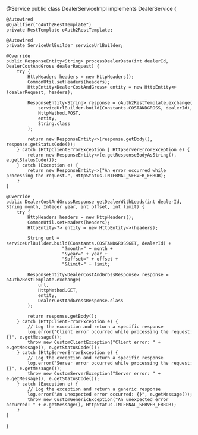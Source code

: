 @Service
public class DealerServiceImpl implements DealerService {

    @Autowired
    @Qualifier("oAuth2RestTemplate")
    private RestTemplate oAuth2RestTemplate;

    @Autowired
    private ServiceUrlBuilder serviceUrlBuilder;

    @Override
    public ResponseEntity<String> processDealerData(int dealerId, DealerCostAndGross dealerRequest) {
        try {
            HttpHeaders headers = new HttpHeaders();
            CommonUtil.setHeaders(headers);
            HttpEntity<DealerCostAndGross> entity = new HttpEntity<>(dealerRequest, headers);

            ResponseEntity<String> response = oAuth2RestTemplate.exchange(
                serviceUrlBuilder.build(Constants.COSTANDGROSS, dealerId),
                HttpMethod.POST,
                entity,
                String.class
            );

            return new ResponseEntity<>(response.getBody(), response.getStatusCode());
        } catch (HttpClientErrorException | HttpServerErrorException e) {
            return new ResponseEntity<>(e.getResponseBodyAsString(), e.getStatusCode());
        } catch (Exception e) {
            return new ResponseEntity<>("An error occurred while processing the request.", HttpStatus.INTERNAL_SERVER_ERROR);
        }
    }

    @Override
    public DealerCostAndGrossResponse getDealerWithLeads(int dealerId, String month, Integer year, int offset, int limit) {
        try {
            HttpHeaders headers = new HttpHeaders();
            CommonUtil.setHeaders(headers);
            HttpEntity<?> entity = new HttpEntity<>(headers);

            String url = serviceUrlBuilder.build(Constants.COSTANDGROSSGET, dealerId) +
                         "?month=" + month +
                         "&year=" + year +
                         "&offset=" + offset +
                         "&limit=" + limit;

            ResponseEntity<DealerCostAndGrossResponse> response = oAuth2RestTemplate.exchange(
                url,
                HttpMethod.GET,
                entity,
                DealerCostAndGrossResponse.class
            );

            return response.getBody();
        } catch (HttpClientErrorException e) {
            // Log the exception and return a specific response
            log.error("Client error occurred while processing the request: {}", e.getMessage());
            throw new CustomClientException("Client error: " + e.getMessage(), e.getStatusCode());
        } catch (HttpServerErrorException e) {
            // Log the exception and return a specific response
            log.error("Server error occurred while processing the request: {}", e.getMessage());
            throw new CustomServerException("Server error: " + e.getMessage(), e.getStatusCode());
        } catch (Exception e) {
            // Log the exception and return a generic response
            log.error("An unexpected error occurred: {}", e.getMessage());
            throw new CustomGenericException("An unexpected error occurred: " + e.getMessage(), HttpStatus.INTERNAL_SERVER_ERROR);
        }
    }
}
